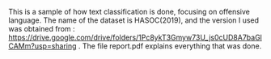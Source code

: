 This is a sample of how text classification is done, focusing on offensive language.
The name of  the dataset is HASOC(2019), and the version I used was obtained from : 
https://drive.google.com/drive/folders/1Pc8ykT3Gmyw73U_js0cUD8A7baGlCAMm?usp=sharing .
The file report.pdf explains everything that was done.
